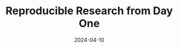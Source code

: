 ---
title: Reproducible Research from Day One
description: Use your computer effectively for reproducible research.
date: 2024-04-10
tags:
- top
categories:
- ipsum
---